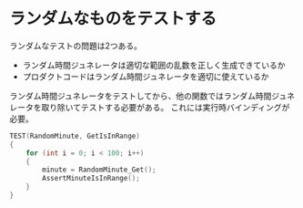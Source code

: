 ランダムなものをテストする
==========================
ランダムなテストの問題は2つある。

* ランダム時間ジュネレータは適切な範囲の乱数を正しく生成できているか
* プロダクトコードはランダム時間ジュネレータを適切に使えているか

ランダム時間ジュネレータをテストしてから、他の関数ではランダム時間ジュネレータを取り除いてテストする必要がある。
これには実行時バインディングが必要。

```cpp
TEST(RandomMinute, GetIsInRange)
{
    for (int i = 0; i < 100; i++)
    {
        minute = RandomMinute_Get();
        AssertMinuteIsInRange();
    }
}
```
